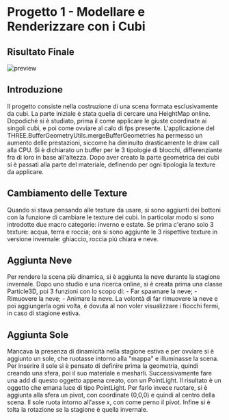 # Progetto 1 - Modellare e Renderizzare con i Cubi

## Risultato Finale
![preview](https://user-images.githubusercontent.com/50354928/140802269-cecd42ce-570e-421f-9e0b-4011aa5b3694.gif)


## Introduzione

Il progetto consiste nella costruzione di una scena formata esclusivamente da cubi. 
La parte iniziale è stata quella di cercare una HeightMap online.
Dopodiché si è studiato, prima il come applicare le giuste coordinate ai singoli cubi, e poi come ovviare al calo di fps presente. 
L'applicazione del THREE.BufferGeometryUtils.mergeBufferGeometries ha permesso un aumento delle prestazioni, siccome ha diminuito drasticamente le draw call alla CPU.
Si è dichiarato un buffer per le 3 tipologie di blocchi, differenziante fra di loro in base all'altezza.
Dopo aver creato la parte geometrica dei cubi si è passati alla parte del materiale, definendo per ogni tipologia la texture da applicare. 

## Cambiamento delle Texture

Quando si stava pensando alle texture da usare, si sono aggiunti dei bottoni con la funzione di cambiare le texture dei cubi.
In particolar modo si sono introdotte due macro categorie: inverno e estate. 
Se prima c'erano solo 3 texture: acqua, terra e roccia; ora si sono aggiunte le 3 rispettive texture in versione invernale: ghiaccio, roccia più chiara e neve.

## Aggiunta Neve

Per rendere la scena più dinamica, si è aggiunta la neve durante la stagione invernale. 
Dopo uno studio e una ricerca online, si è creata prima una classe Particle3D, poi 3 funzioni con lo scopo di:
	- Far spawnare la neve; 
	- Rimuovere la neve;
	- Animare la neve.
La volontà di far rimuovere la neve e poi aggiungerla ogni volta, è dovuta al non voler visualizzare i fiocchi fermi, in caso di stagione estiva.

## Aggiunta Sole

Mancava la presenza di dinamicità nella stagione estiva e per ovviare si è aggiunto un sole, che ruotasse intorno alla "mappa" e illuminasse la scena. 
Per inserire il sole si è pensato di definire prima la geometria, quindi creando una sfera, poi il suo materiale e mesharli. Successivamente fare una add di questo oggetto appena creato, con un PointLight.
Il risultato è un oggetto che emana luce di tipo PointLight.
Per farlo invece ruotare, si è aggiunta alla sfera un pivot, con coordinate (0,0,0) e quindi al centro della scena. 
Il sole ruota intorno all'asse x, con come perno il pivot.
Infine si è tolta la rotazione se la stagione è quella invernale. 
